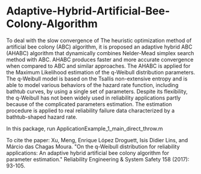 # Adaptive-Hybrid-Artificial-Bee-Colony-Algorithm

To deal with the slow convergence of The heuristic optimization method of artificial bee colony (ABC) algorithm, it is proposed an adaptive hybrid ABC (AHABC) algorithm that dynamically combines Nelder-Mead simplex search method with ABC. AHABC produces faster and more accurate convergence when compared to ABC and similar approaches. The AHABC is applied for the Maximum Likelihood estimation of the q-Weibull distribution parameters. The q-Weibull model is based on the Tsallis non-extensive entropy and is able to model various behaviors of the hazard rate function, including bathtub curves, by using a single set of parameters. Despite its flexibility, the q-Weibull has not been widely used in reliability applications partly because of the complicated parameters estimation. The estimation procedure is applied to real reliability failure data characterized by a bathtub-shaped hazard rate.

In this package, run ApplicationExample_1_main_direct_throw.m

To cite the paper: 
Xu, Meng, Enrique López Droguett, Isis Didier Lins, and Márcio das Chagas Moura. "On the q-Weibull distribution for reliability applications: An adaptive hybrid artificial bee colony algorithm for parameter estimation." Reliability Engineering & System Safety 158 (2017): 93-105.
